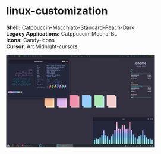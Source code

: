 # linux-customization
**Shell:** Catppuccin-Macchiato-Standard-Peach-Dark<br />
**Legacy Applications:** Catppuccin-Mocha-BL<br />
**Icons:** Candy-icons<br />
**Cursor:** ArcMidnight-cursors<br />

<img src="Ignore.png" width="400" height="250"/>

